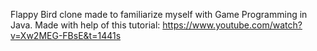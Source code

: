 Flappy Bird clone made to familiarize myself with Game Programming in Java.
Made with help of this tutorial: https://www.youtube.com/watch?v=Xw2MEG-FBsE&t=1441s
